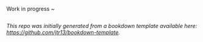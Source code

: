 Work in progress ~

<img scr='imgs/weather.svg' width='400'>

_This repo was initially generated from a bookdown template available here: https://github.com/jtr13/bookdown-template._
